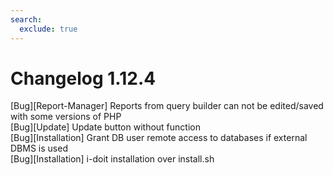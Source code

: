 ```yaml
---
search:
  exclude: true
---
```

# Changelog 1.12.4
<!-- cSpell:disable -->
<!-- markdownlint-disable MD052 -->
[Bug][Report-Manager] Reports from query builder can not be edited/saved with some versions of PHP<br>
[Bug][Update] Update button without function<br>
[Bug][Installation] Grant DB user remote access to databases if external DBMS is used<br>
[Bug][Installation] i-doit installation over install.sh<br>

